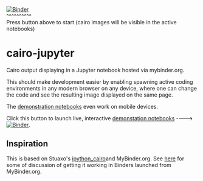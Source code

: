 [![Binder](https://mybinder.org/badge.svg)](https://mybinder.org/v2/gh/fomightez/cairo-jupyter/master?filepath=index.ipynb)  
^^^^^^^^^^  
Press button above to start (cairo images will be visible in the active notebooks)


# cairo-jupyter

Cairo output displaying in a Jupyter notebook hosted via mybinder.org.

This should make development easier by enabling spawning active coding environments in any modern browser on any device, where one can change the code and see the resulting image displayed on the same page.

The [demonstration notebooks](http://mybinder.org/repo/fomightez/cairo-jupyter) even work on mobile devices.

Click this button to launch live, interactive [demonstation notebooks](http://mybinder.org/repo/fomightez/cairo-jupyter) ----> [![Binder](https://mybinder.org/badge.svg)](https://mybinder.org/v2/gh/fomightez/cairo-jupyter/master?filepath=index.ipynb).

## Inspiration

This is based on Stuaxo's [ipython_cairo](https://github.com/stuaxo/ipython_cairo)and MyBinder.org. See [here](https://github.com/stuaxo/ipython_cairo/issues/4#issuecomment-355009047) for some of discussion of getting it working in Binders launched from MyBinder.org.
